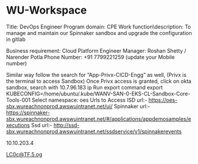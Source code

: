 # WU-Workspace

Title: DevOps Engineer
Program domain: CPE
Work function\description: To manage and maintain our Spinnaker sandbox and upgrade the configuration in gitlab 

Business requirement: Cloud Platform Engineer
Manager: Roshan Shetty / Narender Potla
Phone Number: +91 7799221259 (update your Mobile number)




Similar way follow the search for “App-Privx-CICD-Engg” as well, (Privx is the terminal to access Sandbox)
Once Privx access is granted, click on okta sandbox, search with 10.7.96.183 ip
Run export command
            export KUBECONFIG=/home/ubuntu/.kube/WANV-SAN-0-EKS-CL-Sandbox-Core-Tools-001
            Select namespace: oes
Urls to Access
ISD url:- https://oes-sbx.wureachnonprod.awswuintranet.net/ui/
Spinnaker url:- https://spinnaker-sbx.wureachnonprod.awswuintranet.net/#/applications/appdemosamples/executions
Ssd url:- http://ssd-sbx.wureachnonprod.awswuintranet.net/ssdservice/v1/spinnakerevents

10.10.203.4

LC0c@TF.5.og
